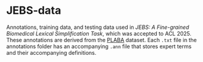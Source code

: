# JEBS-data
Annotations, training data, and testing data used in _JEBS: A Fine-grained Biomedical Lexical Simplification Task_, which was accepted to ACL 2025. These annotations are derived from the [PLABA](https://bionlp.nlm.nih.gov/plaba2024/) dataset. Each `.txt` file in the annotations folder has an accompanying `.ann` file that stores expert terms and their accompanying definitions.
